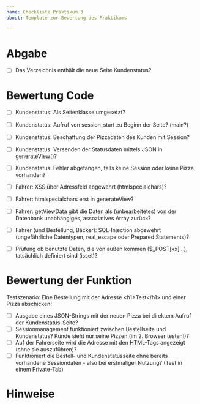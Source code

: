 ```yaml
---
name: Checkliste Praktikum 3
about: Template zur Bewertung des Praktikums

---
```


# Abgabe
- [ ] Das Verzeichnis enthält die neue Seite Kundenstatus?

# Bewertung Code
- [ ] Kundenstatus: Als Seitenklasse umgesetzt?
- [ ] Kundenstatus: Aufruf von session_start zu Beginn der Seite? (main?)
- [ ] Kundenstatus: Beschaffung der Pizzadaten des Kunden mit Session?
- [ ] Kundenstatus: Versenden der Statusdaten mittels JSON in generateView()?
- [ ] Kundenstatus: Fehler abgefangen, falls keine Session oder keine Pizza vorhanden?

- [ ] Fahrer: XSS über Adressfeld abgewehrt (htmlspecialchars)? 
- [ ] Fahrer: htmlspecialchars erst in generateView?
- [ ] Fahrer: getViewData gibt die Daten als (unbearbeitetes) von der Datenbank unabhängiges, assoziatives Array zurück?
- [ ] Fahrer (und Bestellung, Bäcker): SQL-Injection abgewehrt (ungefährliche Datentypen, real_escape oder Prepared Statements)?
- [ ] Prüfung ob benutzte Daten, die von außen kommen ($_POST[xx]...), tatsächlich definiert sind (isset)?

# Bewertung der Funktion
Testszenario: Eine Bestellung mit der Adresse \<h1\>Test\<\/h1\> und einer Pizza abschicken!
- [ ] Ausgabe eines JSON-Strings mit der neuen Pizza bei direktem Aufruf der Kundenstatus-Seite?
- [ ] Sessionmanagement funktioniert zwischen Bestellseite und Kundenstatus? Kunde sieht nur seine Pizzen (im 2. Browser testen!)?
- [ ] Auf der Fahrerseite wird die Adresse mit den HTML-Tags angezeigt (ohne sie auszuführen)?
- [ ] Funktioniert die Bestell- und Kundenstatusseite ohne bereits vorhandene Sessiondaten - also bei erstmaliger Nutzung? (Test in einem Private-Tab)

# Hinweise
